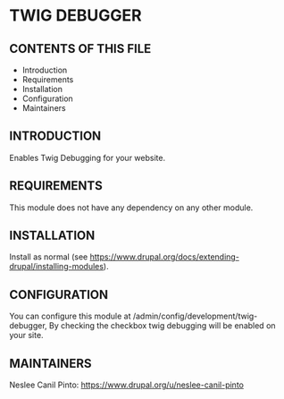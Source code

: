 # TWIG DEBUGGER

## CONTENTS OF THIS FILE

 * Introduction
 * Requirements
 * Installation
 * Configuration
 * Maintainers


## INTRODUCTION

Enables Twig Debugging for your website.


## REQUIREMENTS

This module does not have any dependency on any other module.


## INSTALLATION

Install as normal (see https://www.drupal.org/docs/extending-drupal/installing-modules).


## CONFIGURATION

You can configure this module at /admin/config/development/twig-debugger,
By checking the checkbox twig debugging will be enabled on your site.


## MAINTAINERS

Neslee Canil Pinto: https://www.drupal.org/u/neslee-canil-pinto
